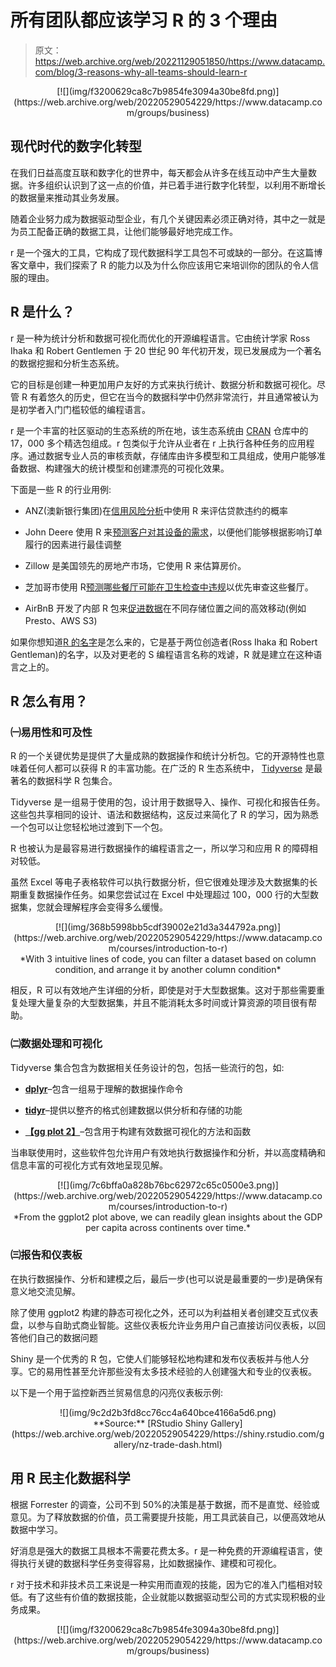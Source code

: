 # 所有团队都应该学习 R 的 3 个理由

> 原文：<https://web.archive.org/web/20221129051850/https://www.datacamp.com/blog/3-reasons-why-all-teams-should-learn-r>

<center>[![](img/f3200629ca8c7b9854fe3094a30be8fd.png)](https://web.archive.org/web/20220529054229/https://www.datacamp.com/groups/business)</center>

## 现代时代的数字化转型

在我们日益高度互联和数字化的世界中，每天都会从许多在线互动中产生大量数据。许多组织认识到了这一点的价值，并已着手进行数字化转型，以利用不断增长的数据量来推动其业务发展。

随着企业努力成为数据驱动型企业，有几个关键因素必须正确对待，其中之一就是为员工配备正确的数据工具，让他们能够最好地完成工作。

r 是一个强大的工具，它构成了现代数据科学工具包不可或缺的一部分。在这篇博客文章中，我们探索了 R 的能力以及为什么你应该用它来培训你的团队的令人信服的理由。

## R 是什么？

r 是一种为统计分析和数据可视化而优化的开源编程语言。它由统计学家 Ross Ihaka 和 Robert Gentlemen 于 20 世纪 90 年代初开发，现已发展成为一个著名的数据挖掘和分析生态系统。

它的目标是创建一种更加用户友好的方式来执行统计、数据分析和数据可视化。尽管 R 有着悠久的历史，但它在当今的数据科学中仍然非常流行，并且通常被认为是初学者入门门槛较低的编程语言。

r 是一个丰富的社区驱动的生态系统的所在地，该生态系统由 [CRAN](https://web.archive.org/web/20220529054229/https://cran.r-project.org/) 仓库中的 17，000 多个精选包组成。r 包类似于允许从业者在 r 上执行各种任务的应用程序。通过数据专业人员的审核贡献，存储库由许多模型和工具组成，使用户能够准备数据、构建强大的统计模型和创建漂亮的可视化效果。

下面是一些 R 的行业用例:

*   ANZ(澳新银行集团)在[信用风险分析](https://web.archive.org/web/20220529054229/https://blog.revolutionanalytics.com/2011/08/how-anz-uses-r-for-credit-risk-analysis.html)中使用 R 来评估贷款违约的概率

*   John Deere 使用 R 来[预测客户对其设备的需求](https://web.archive.org/web/20220529054229/https://www.slideshare.net/RevolutionAnalytics/order-fulfillment-forecasting-at-john-deere-how-r-facilitates-creativity-and-flexibility)，以便他们能够根据影响订单履行的因素进行最佳调整

*   Zillow 是美国领先的房地产市场，它使用 R 来估算房价。

*   芝加哥市使用 R[预测哪些餐厅可能在卫生检查中违规](https://web.archive.org/web/20220529054229/https://chicago.github.io/food-inspections-evaluation/)以优先审查这些餐厅。

*   AirBnB 开发了内部 R 包来[促进数据](https://web.archive.org/web/20220529054229/https://medium.com/airbnb-engineering/using-r-packages-and-education-to-scale-data-science-at-airbnb-906faa58e12d)在不同存储位置之间的高效移动(例如 Presto、AWS S3)

如果你想知道[R 的名字](https://web.archive.org/web/20220529054229/https://cran.r-project.org/doc/FAQ/R-FAQ.html#Why-is-R-named-R_003f)是怎么来的，它是基于两位创造者(Ross Ihaka 和 Robert Gentleman)的名字，以及对更老的 S 编程语言名称的戏谑，R 就是建立在这种语言之上的。

## R 怎么有用？

### ㈠易用性和可及性

R 的一个关键优势是提供了大量成熟的数据操作和统计分析包。它的开源特性也意味着任何人都可以获得 R 的丰富功能。在广泛的 R 生态系统中， [Tidyverse](https://web.archive.org/web/20220529054229/https://www.tidyverse.org/) 是最著名的数据科学 R 包集合。

Tidyverse 是一组易于使用的包，设计用于数据导入、操作、可视化和报告任务。这些包共享相同的设计、语法和数据结构，这反过来简化了 R 的学习，因为熟悉一个包可以让您轻松地过渡到下一个包。

R 也被认为是最容易进行数据操作的编程语言之一，所以学习和应用 R 的障碍相对较低。

虽然 Excel 等电子表格软件可以执行数据分析，但它很难处理涉及大数据集的长期重复数据操作任务。如果您尝试过在 Excel 中处理超过 100，000 行的大型数据集，您就会理解程序会变得多么缓慢。

<center>[![](img/368b5998bb5cdf39002e21d3a344792a.png)](https://web.archive.org/web/20220529054229/https://www.datacamp.com/courses/introduction-to-r)</center>

<center>*With 3 intuitive lines of code, you can filter a dataset based on column condition, and arrange it by another column condition*</center>

相反，R 可以有效地产生详细的分析，即使是对于大型数据集。这对于那些需要重复处理大量复杂的大型数据集，并且不能消耗太多时间或计算资源的项目很有帮助。

### ㈡数据处理和可视化

Tidyverse 集合包含为数据相关任务设计的包，包括一些流行的包，如:

*   [**dplyr**](https://web.archive.org/web/20220529054229/https://dplyr.tidyverse.org/)–包含一组易于理解的数据操作命令

*   [**tidyr**](https://web.archive.org/web/20220529054229/https://tidyr.tidyverse.org/)–提供以整齐的格式创建数据以供分析和存储的功能

*   [**【gg plot 2】**](https://web.archive.org/web/20220529054229/https://ggplot2.tidyverse.org/)–包含用于构建有效数据可视化的方法和函数

当串联使用时，这些软件包允许用户有效地执行数据操作和分析，并以高度精确和信息丰富的可视化方式有效地呈现见解。

<center>[![](img/7c6bffa0a828b76bc62972c65c0500e3.png)](https://web.archive.org/web/20220529054229/https://www.datacamp.com/courses/introduction-to-r)</center>

<center>*From the ggplot2 plot above, we can readily glean insights about the GDP per capita across continents over time.*</center>

### ㈢报告和仪表板

在执行数据操作、分析和建模之后，最后一步(也可以说是最重要的一步)是确保有意义地交流见解。

除了使用 ggplot2 构建的静态可视化之外，还可以为利益相关者创建交互式仪表盘，以参与自助式商业智能。这些仪表板允许业务用户自己直接访问仪表板，以回答他们自己的数据问题

Shiny 是一个优秀的 R 包，它使人们能够轻松地构建和发布仪表板并与他人分享。它的易用性甚至允许那些没有太多技术经验的人创建强大和专业的仪表板。

以下是一个用于监控新西兰贸易信息的闪亮仪表板示例:

<center>![](img/9c2d2b3fd8cc76cc4a640bce4166a5d6.png)</center>

<center>**Source:** [RStudio Shiny Gallery](https://web.archive.org/web/20220529054229/https://shiny.rstudio.com/gallery/nz-trade-dash.html)</center>

## 用 R 民主化数据科学

根据 Forrester 的调查，公司不到 50%的决策是基于数据，而不是直觉、经验或意见。为了释放数据的价值，员工需要提升技能，用工具武装自己，以便高效地从数据中学习。

好消息是强大的数据工具根本不需要花费太多。r 是一种免费的开源编程语言，使得执行关键的数据科学任务变得容易，比如数据操作、建模和可视化。

r 对于技术和非技术员工来说是一种实用而直观的技能，因为它的准入门槛相对较低。有了这些有价值的数据技能，企业就能以数据驱动型公司的方式实现积极的业务成果。

<center>[![](img/f3200629ca8c7b9854fe3094a30be8fd.png)](https://web.archive.org/web/20220529054229/https://www.datacamp.com/groups/business)</center>